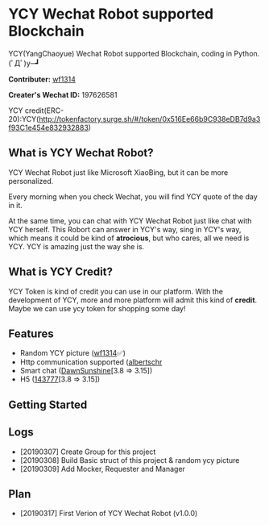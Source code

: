 # YCY Wechat Robot supported Blockchain
YCY(YangChaoyue) Wechat Robot supported Blockchain, coding in Python. (ﾟДﾟ)y─┛

**Contributer:** [wf1314](https://github.com/wf1314)

**Creater's Wechat ID:** 197626581

YCY credit(ERC-20):YCY(http://tokenfactory.surge.sh/#/token/0x516Ee66b9C938eDB7d9a3f93C1e454e832932883)

## What is YCY Wechat Robot?

YCY Wechat Robot just like Microsoft XiaoBing, but it can be more personalized.

Every morning when you check Wechat, you will find YCY quote of the day in it. 

At the same time, you can chat with YCY Wechat Robot just like chat with YCY herself. This Robort can answer in YCY's way, sing in YCY's way, which means it could be kind of **atrocious**, but who cares, all we need is YCY. YCY is amazing just the way she is.

## What is YCY Credit?

YCY Token is kind of credit you can use in our platform. With the development of YCY, more and more platform will admit this kind of **credit**. Maybe we can use ycy token for shopping some day!

## Features

- Random YCY picture ([wf1314](https://github.com/wf1314)✅)
- Http communication supported ([albertschr]((https://github.com/albertschr)✅)
- Smart chat ([DawnSunshine](https://github.com/DawnSunshine)[3.8 => 3.15])
- H5 ([143777](https://github.com/143777)[3.8 => 3.15])

## Getting Started

## Logs

- [20190307] Create Group for this project
- [20190308] Build Basic struct of this project & random ycy picture
- [20190309] Add Mocker, Requester and Manager

## Plan

- [20190317] First Verion of YCY Wechat Robot (v1.0.0)
